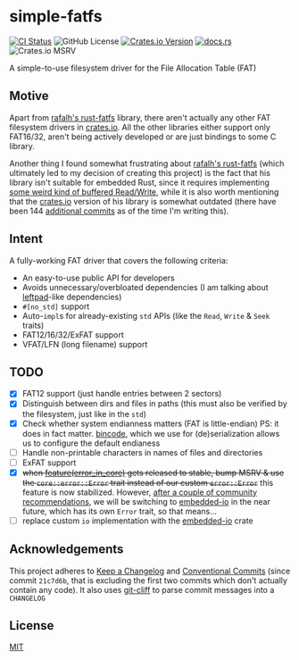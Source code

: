 # simple-fatfs

[![CI Status](https://github.com/Oakchris1955/simple-fatfs/actions/workflows/test.yml/badge.svg)](https://github.com/Oakchris1955/simple-fatfs/actions/workflows/test.yml)
![GitHub License](https://img.shields.io/github/license/Oakchris1955/simple-fatfs?color=blue)
[![Crates.io Version](https://img.shields.io/crates/v/simple-fatfs)](https://crates.io/crates/simple-fatfs)
[![docs.rs](https://docs.rs/simple-fatfs/badge.svg)](https://docs.rs/simple-fatfs)
![Crates.io MSRV](https://img.shields.io/crates/msrv/simple-fatfs)

A simple-to-use filesystem driver for the File Allocation Table (FAT)

## Motive

Apart from [rafalh's rust-fatfs] library, there aren't actually any other FAT filesystem drivers in [crates.io]. All the other libraries either support only FAT16/32, aren't being actively developed or are just bindings to some C library.

Another thing I found somewhat frustrating about [rafalh's rust-fatfs] (which ultimately led to my decision of creating this project) is the fact that his library isn't suitable for embedded Rust, since it requires implementing [some weird kind of buffered Read/Write](https://github.com/rafalh/rust-fatfs/issues/94), while it is also worth mentioning that the [crates.io] version of his library is somewhat outdated (there have been 144 [additional commits](https://github.com/rafalh/rust-fatfs/compare/v0.3.6...master) as of the time I'm writing this).

## Intent

A fully-working FAT driver that covers the following criteria:

- An easy-to-use public API for developers
- Avoids unnecessary/overbloated dependencies (I am talking about [leftpad](https://www.npmjs.com/package/left-pad)-like dependencies)
- `#[no_std]` support
- Auto-`impl`s for already-existing `std` APIs (like the `Read`, `Write` & `Seek` traits)
- FAT12/16/32/ExFAT support
- VFAT/LFN (long filename) support

## TODO

- [x] FAT12 support (just handle entries between 2 sectors)
- [x] Distinguish between dirs and files in paths (this must also be verified by the filesystem, just like in the `std`)
- [x] Check whether system endianness matters (FAT is little-endian)
    PS: it does in fact matter. [bincode](https://crates.io/crates/bincode), which we use for (de)serialization allows us to configure the default endianess
- [ ] Handle non-printable characters in names of files and directories
- [ ] ExFAT support
- [x] ~~when [feature(error_in_core)](https://github.com/rust-lang/rust/issues/103765) gets released to stable, bump MSRV & use the `core::error::Error` trait instead of our custom `error::Error`~~
    this feature is now stabilized. However, [after a couple of community recommendations](https://www.reddit.com/r/rust/comments/1ejukow/comment/lgg3dtb/), we will be switching to [embedded-io] in the near future, which has its own `Error` trait, so that means...
- [ ] replace custom `io` implementation with the [embedded-io] crate

## Acknowledgements

This project adheres to [Keep a Changelog](https://keepachangelog.com/en/1.1.0/) and [Conventional Commits](https://www.conventionalcommits.org/en/v1.0.0/) (since commit `21c7d6b`, that is excluding the first two commits which don't actually contain any code). It also uses [git-cliff](https://github.com/orhun/git-cliff) to parse commit messages into a `CHANGELOG`

## License

[MIT](LICENSE)

[crates.io]: https://crates.io
[rafalh's rust-fatfs]: https://github.com/rafalh/rust-fatfs
[embedded-io]: https://crates.io/crates/embedded-io
